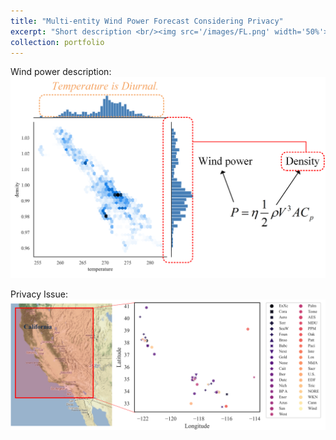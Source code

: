```yaml
---
title: "Multi-entity Wind Power Forecast Considering Privacy"
excerpt: "Short description <br/><img src='/images/FL.png' width='50%'>"
collection: portfolio
---
```


Wind power description:
<br/><img src='/images/Wind Diurnal.png'>

Privacy Issue:
<br/><img src='/images/Intro.png'>
